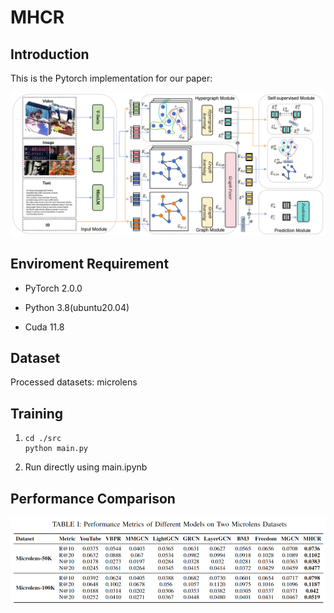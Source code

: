 # MHCR


## Introduction

This is the Pytorch implementation for our  paper:

![overview_20240912222556_00](./README.assets/overview_20240912222556_00.jpg)

## Enviroment Requirement
- PyTorch 2.0.0

- Python 3.8(ubuntu20.04)

- Cuda 11.8

  

## Dataset

Processed datasets: microlens

## Training

1.   ```
     cd ./src
     python main.py
     ```

2. Run directly using main.ipynb

## Performance Comparison

![image-20240909204930859](./README.assets/image-20240909204930859.png)

